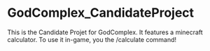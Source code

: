# GodComplex_CandidateProject

This is the Candidate Projet for GodComplex. It features a minecraft calculator. To use it in-game, you the /calculate command!
